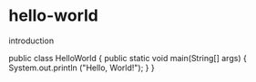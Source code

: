 # hello-world
introduction

public class HelloWorld
{
  public static void main(String[] args)
  {
    System.out.println ("Hello, World!");
  }
}
